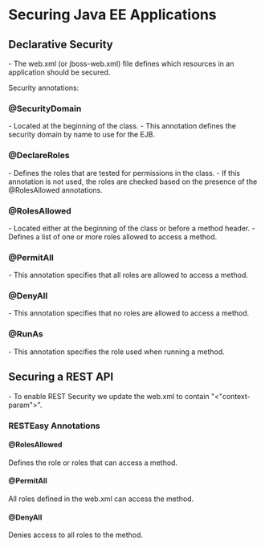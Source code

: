 <h1>Securing Java EE Applications</h1>

<h2>Declarative Security</h2>
- The web.xml (or jboss-web.xml) file defines which resources in an application should be secured. <br>

Security annotations: <br>

<h3>@SecurityDomain</h3>
- Located at the beginning of the class.
- This annotation defines the security domain by name to use for the EJB. 
<h3>@DeclareRoles</h3>
- Defines the roles that are tested for permissions in the class. 
- If this annotation is not used, the roles are checked based on the presence of the @RolesAllowed annotations.  
<h3>@RolesAllowed</h3>
- Located either at the beginning of the class or before a method header. 
- Defines a list of one or more roles allowed to access a method. 
<h3>@PermitAll</h3>
- This annotation specifies that all roles are allowed to access a method. 
<h3>@DenyAll</h3>
- This annotation specifies that no roles are allowed to access a method. 
<h3>@RunAs</h3>
- This annotation specifies the role used when running a method. 

<br>
<h2>Securing a REST API</h2>
- To enable REST Security we update the web.xml to contain "<"context-param">".

<h3>RESTEasy Annotations</h3>

<h4>@RolesAllowed</h4>
Defines the role or roles that can access a method.

<h4>@PermitAll</h4>
All roles defined in the web.xml can access the method. 

<h4>@DenyAll</h4>
Denies access to all roles to the method.

